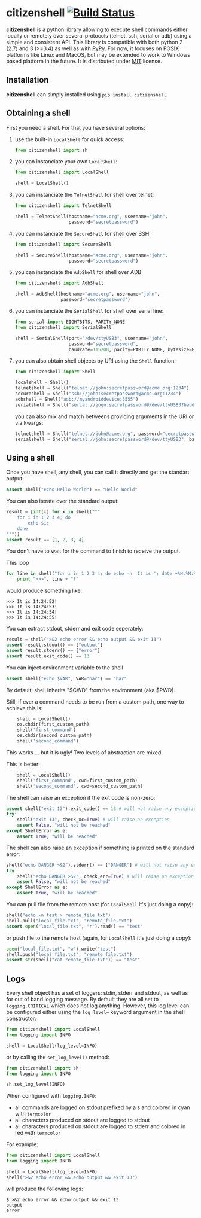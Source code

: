 # citizenshell [![Build Status](https://travis-ci.org/meuter/citizenshell.svg?branch=master)](https://travis-ci.org/meuter/citizenshell)

__citizenshell__ is a python library allowing to execute shell commands either locally or remotely over several protocols (telnet, ssh, serial or adb) using a simple and consistent API. This library is compatible with both python 2 (2.7) and 3 (>=3.4) as well as with [PyPy](https://pypy.org/). For now, it focuses on POSIX platforms like Linux and MacOS, but may be extended to work to Windows based platform in the future. It is distributed under
[MIT](https://opensource.org/licenses/MIT) license.

## Installation

__citizenshell__ can simply installed using `pip install citizenshell`

## Obtaining a shell

First you need a shell. For that you have several options:

1. use the built-in `LocalShell` for quick access:

    ```python
    from citizenshell import sh
    ```

2. you can instanciate your own `LocalShell`:

    ```python
    from citizenshell import LocalShell

    shell = LocalShell()
    ```

3. you can instanciate the `TelnetShell` for shell over telnet:

    ```python
    from citizenshell import TelnetShell

    shell = TelnetShell(hostname="acme.org", username="john",
                        password="secretpassword")
    ```

4. you can instanciate the `SecureShell` for shell over SSH:

    ```python
    from citizenshell import SecureShell

    shell = SecureShell(hostname="acme.org", username="john",
                        password="secretpassword")
    ```

5. you can instanciate the `AdbShell` for shell over ADB:

    ```python
    from citizenshell import AdbShell

    shell = AdbShell(hostname="acme.org", username="john",
                     password="secretpassword")
    ```

6. you can instanciate the `SerialShell` for shell over serial line:

    ```python
    from serial import EIGHTBITS, PARITY_NONE
    from citizenshell import SerialShell

    shell = SerialShell(port="/dev/ttyUSB3", username="john",
                        password="secretpassword",
                        baudrate=115200, parity=PARITY_NONE, bytesize=EIGHTBITS)
    ```

7. you can also obtain shell objects by URI using the `Shell` function:

    ```python
    from citizenshell import Shell

    localshell = Shell()
    telnetshell = Shell("telnet://john:secretpassword@acme.org:1234")
    secureshell = Shell("ssh://john:secretpassword@acme.org:1234")
    adbshell = Shell("adb://myandroiddevice:5555")
    serialshell = Shell("serial://jogn:secretpassword@/dev/ttyUSB3?baudrate=115200")
    ```

    you can also mix and match betweens providing arguments in the URI or via kwargs:

    ```python
    telnetshell = Shell("telnet://john@acme.org", password="secretpassword", port=1234)
    serialshell = Shell("serial://john:secretpassword@/dev/ttyUSB3", baudrate=115200)
    ```

## Using a shell

Once you have shell, any shell, you can call it directly and get the standart output:

```python
assert shell("echo Hello World") == "Hello World"
```

You can also iterate over the standard output:

```python
result = [int(x) for x in shell("""
    for i in 1 2 3 4; do
        echo $i;
    done
""")]
assert result == [1, 2, 3, 4]
```

You don't have to wait for the command to finish to receive the output.

This loop

```python
for line in shell("for i in 1 2 3 4; do echo -n 'It is '; date +%H:%M:%S; sleep 1; done", wait=False)
    print ">>>", line + "!"
```

would produce something like:

```text
>>> It is 14:24:52!
>>> It is 14:24:53!
>>> It is 14:24:54!
>>> It is 14:24:55!
```

You can extract stdout, stderr and exit code seperately:

```python
result = shell(">&2 echo error && echo output && exit 13")
assert result.stdout() == ["output"]
assert result.stderr() == ["error"]
assert result.exit_code() == 13
```

You can inject environment variable to the shell

```python
assert shell("echo $VAR", VAR="bar") == "bar"
```

By default, shell inherits "$CWD" from the environment (aka $PWD).

Still, if ever a command needs to be run from a custom path, one
way to achieve this is:

```python
    shell = LocalShell()
    os.chdir(first_custom_path)
    shell('first_command')
    os.chdir(second_custom_path)
    shell('second_command')
```

This works ... but it is ugly! Two levels of abstraction are mixed.

This is better:

```python
    shell = LocalShell()
    shell('first_command', cwd=first_custom_path)
    shell('second_command', cwd=second_custom_path)
```

The shell can raise an exception if the exit code is non-zero:

```python
assert shell("exit 13").exit_code() == 13 # will not raise any exception
try:
    shell("exit 13", check_xc=True) # will raise an exception
    assert False, "will not be reached"
except ShellError as e:
    assert True, "will be reached"
```

The shell can also raise an exception if something is printed on the standard error:

```python
shell("echo DANGER >&2").stderr() == ["DANGER"] # will not raise any exception
try:
    shell("echo DANGER >&2", check_err=True) # will raise an exception
    assert False, "will not be reached"
except ShellError as e:
    assert True, "will be reached"
```

You can pull file from the remote host (for `LocalShell` it's just doing a copy):

```python
shell("echo -n test > remote_file.txt")
shell.pull("local_file.txt", "remote_file.txt")
assert open("local_file.txt", "r").read() == "test"
```

or push file to the remote host (again, for `LocalShell` it's just doing a copy):

```python
open("local_file.txt", "w").write("test")
shell.push("local_file.txt", "remote_file.txt")
assert str(shell("cat remote_file.txt")) == "test"
```

## Logs

Every shell object has a set of loggers: stdin, stderr and stdout, as well as for out of band logging message. 
By default they are all set to `logging.CRITICAL` which does not log anything. However, this log level
can be configured either using the `log_level=` keyword argument in the shell constructor:

```python
from citizenshell import LocalShell
from logging import INFO

shell = LocalShell(log_level=INFO)
```

or by calling the `set_log_level()` method:

```python
from citizenshell import sh
from logging import INFO

sh.set_log_level(INFO)
```

When configured with `logging.INFO`:
- all commands are logged on stdout prefixed by a `$` and colored in cyan with `termcolor`
- all characters produced on stdout are logged to stdout
- all characters produced on stdout are logged to stderr and colored in red with `termcolor`

For example:

```python
from citizenshell import LocalShell
from logging import INFO

shell = LocalShell(log_level=INFO)
shell(">&2 echo error && echo output && exit 13")
```

will produce the following logs:

```
$ >&2 echo error && echo output && exit 13
output
error
```

